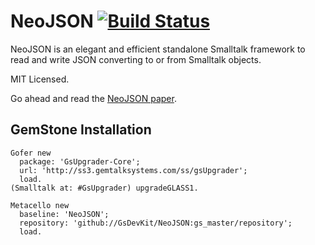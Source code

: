 NeoJSON [![Build Status](https://travis-ci.org/GsDevKit/NeoJSON.svg?branch=master)](https://travis-ci.org/GsDevKit/NeoJSON)
=======

NeoJSON is an elegant and efficient standalone Smalltalk framework to read and write JSON converting to or from Smalltalk objects.

MIT Licensed.

Go ahead and read the [NeoJSON paper](https://github.com/svenvc/docs/blob/master/neo/neo-json-paper.md).

## GemStone Installation

```Smalltalk
Gofer new
  package: 'GsUpgrader-Core';
  url: 'http://ss3.gemtalksystems.com/ss/gsUpgrader';
  load.
(Smalltalk at: #GsUpgrader) upgradeGLASS1.

Metacello new
  baseline: 'NeoJSON';
  repository: 'github://GsDevKit/NeoJSON:gs_master/repository';
  load.
```
